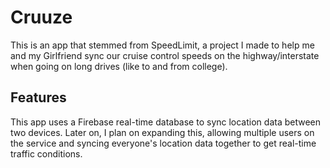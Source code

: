 # Cruuze

This is an app that stemmed from SpeedLimit, a project I made to help me and my Girlfriend sync our cruise control speeds on the highway/interstate
when going on long drives (like to and from college).

## Features

This app uses a Firebase real-time database to sync location data between two devices. Later on, I plan on expanding this,
allowing multiple users on the service and syncing everyone's location data together to get real-time traffic conditions.
